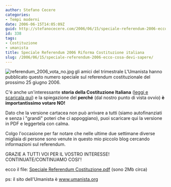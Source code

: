 ```yaml
---
author: Stefano Cecere
categories:
- Tempi moderni
date: 2006-06-15T14:05:09Z
guid: http://stefanocecere.com/2006/06/15/speciale-referendum-2006-ecco-cosa-devi-sapere/
id: 338
tags:
- Costituzione
- umanista
title: Speciale Referendum 2006 Riforma Costituzione italiana
slug: /2006/06/15/speciale-referendum-2006-ecco-cosa-devi-sapere/
---
```


<a target="_blank" href="http://stefanocecere.com/wp-content/uploads/sites/3/2006/06/SpecialeReferendumCostituzione.pdf"><img align="left" title="referendum_2006_vota_no.jpg" id="image337" alt="referendum_2006_vota_no.jpg" src="http://stefanocecere.com/wp-content/uploads/sites/3/2006/06/referendum_2006_vota_no.jpg" /></a>gli amici del trimestrale L'Umanista hanno pubblicato questo numero speciale sul referendum costituzionale del prossimo 25 giugno 2006.

C'è anche un'interessante **storia della Costituzione Italiana** ([leggi e scaricala qui](http://stefanocecere.com/2006/06/06/la-nostra-attuale-non-costituzione-italiana/)) e la spiegazione del **perché** (dal nostro punto di vista ovvio) **è importantissimo votare NO!** 

Dato che la versione cartacea non può arrivare a tutti (siamo autofinanziati e senza i "grandi" poteri che ci appoggiano), puoi scaricare qui la versione in PDF e leggertela con calma.

Colgo l'occasione per far notare che nelle ultime due settimane diverse migliaia di persone sono venute in questo mio piccolo blog cercando informazioni sul referendum.

GRAZIE A TUTTI VOI PER IL VOSTRO INTERESSE! CONTINUATE/CONTINUAMO COSI'!

ecco il file: [Speciale Referendum Costituzione.pdf](http://stefanocecere.com/wp-content/uploads/sites/3/2006/06/SpecialeReferendumCostituzione.pdf "SpecialeReferendumCostituzione.pdf") (sono 2Mb circa)

ps: il sito dell'Umanista è <a target="_blank" href="http://www.umanista.org">www.umanista.org</a>